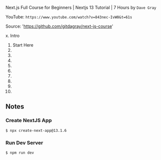 Next.js Full Course for Beginners | Nextjs 13 Tutorial | 7 Hours
by `Dave Gray`

YouTube: `https://www.youtube.com/watch?v=843nec-IvW0&t=61s`

Source: 'https://github.com/gitdagray/next-js-course'

 x. Intro
01. Start Here
02.
03.
04.
05.
06.
07.
08.
09.
10.

## Notes

### Create NextJS App

`$ npx create-next-app@13.1.6`

### Run Dev Server

`$ npm run dev`